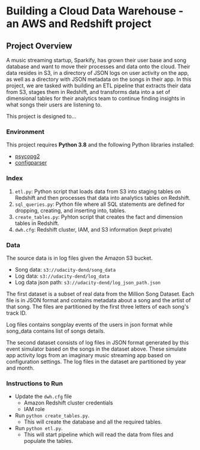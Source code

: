 # Building a Cloud Data Warehouse - an AWS and Redshift project

## Project Overview
A music streaming startup, Sparkify, has grown their user base and song database and want to move their processes and data onto the cloud. Their data resides in S3, in a directory of JSON logs on user activity on the app, as well as a directory with JSON metadata on the songs in their app. In this project, we are tasked with building an ETL pipeline that extracts their data from S3, stages them in Redshift, and transforms data into a set of dimensional tables for their analytics team to continue finding insights in what songs their users are listening to.

This project is designed to...

### Environment

This project requires **Python 3.8** and the following Python libraries installed:

- [psycopg2](https://pypi.org/project/psycopg2/)
- [configparser](https://pypi.org/project/configparser/)

### Index

1. `etl.py`: Python script that loads data from S3 into staging tables on Redshift and then processes that data into analytics tables on Redshift.
2. `sql_queries.py`: Python file where all SQL statements are defined for dropping, creating, and inserting into, tables.
3. `create_tables.py`: Pyhton script that creates the fact and dimension tables in Redshift.
4. `dwh.cfg`: Redshift cluster, IAM, and S3 information (kept private)

### Data

The source data is in log files given the Amazon S3 bucket.

* Song data: `s3://udacity-dend/song_data`
* Log data: `s3://udacity-dend/log_data`
* Log data json path: `s3://udacity-dend/log_json_path.json`
    
The first dataset is a subset of real data from the Million Song Dataset. Each file is in JSON 
format and contains metadata about a song and the artist of that song. The files are partitioned 
by the first three letters of each song's track ID. 

Log files contains songplay events of the users in json format 
while song_data contains list of songs details.

The second dataset consists of log files in JSON format generated by this event simulator based 
on the songs in the dataset above. These simulate app activity logs from an imaginary music 
streaming app based on configuration settings. The log files in the dataset are partitioned by 
year and month.

### Instructions to Run

* Update the `dwh.cfg` file
    * Amazon Redshift cluster credentials
    * IAM role
* Run `python create_tables.py`. 
    * This will create the database and all the required tables.
* Run `python etl.py`. 
    * This will start pipeline which will read the data from files and populate the tables.
